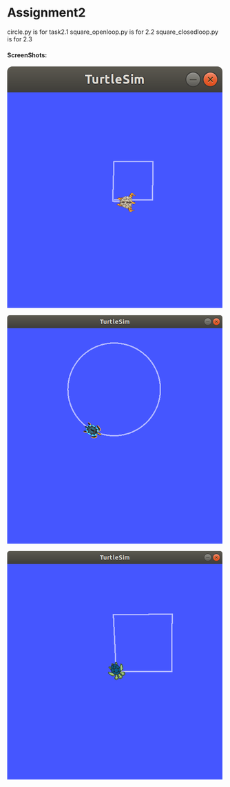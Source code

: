 # Assignment2

circle.py is for task2.1
square_openloop.py is for 2.2
square_closedloop.py is for 2.3



#### ScreenShots:

![circle](open.png)



![circle](circle.png)



![close](close.png)